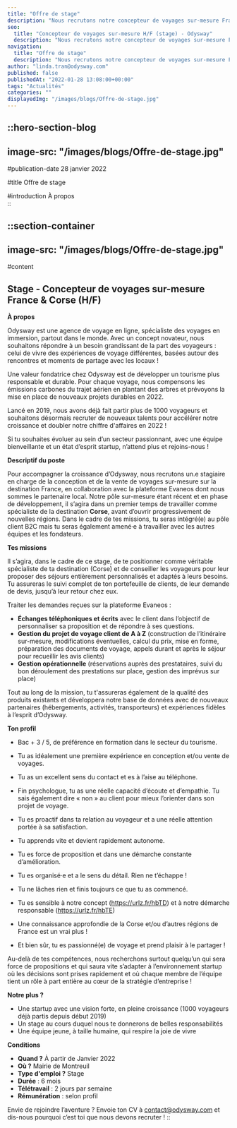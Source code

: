 ```yaml
---
title: "Offre de stage"
description: "Nous recrutons notre concepteur de voyages sur-mesure France & Corse (H/F) en stage. Découvrez le détail de l'offre et rejoignez-nous !"
seo:
  title: "Concepteur de voyages sur-mesure H/F (stage) - Odysway"
  description: "Nous recrutons notre concepteur de voyages sur-mesure France & Corse (H/F) en stage. Découvrez le détail de l'offre et rejoignez-nous !"
navigation:
  title: "Offre de stage"
  description: "Nous recrutons notre concepteur de voyages sur-mesure France & Corse (H/F) en stage. Découvrez le détail de l'offre et rejoignez-nous !"
author: "linda.tran@odysway.com"
published: false
publishedAt: "2022-01-28 13:08:00+00:00"
tags: "Actualités"
categories: ""
displayedImg: "/images/blogs/Offre-de-stage.jpg"
---
```


::hero-section-blog
---
image-src: "/images/blogs/Offre-de-stage.jpg"
---
#publication-date
28 janvier 2022

#title
Offre de stage

#introduction
À propos    
::

::section-container
---
image-src: "/images/blogs/Offre-de-stage.jpg"
---
#content
## **Stage - Concepteur de voyages sur-mesure France & Corse (H/F)**

**À propos**

Odysway est une agence de voyage en ligne, spécialiste des voyages en immersion, partout dans le monde. Avec un concept novateur, nous souhaitons répondre à un besoin grandissant de la part des voyageurs : celui de vivre des expériences de voyage différentes, basées autour des rencontres et moments de partage avec les locaux !

Une valeur fondatrice chez Odysway est de développer un tourisme plus responsable et durable. Pour chaque voyage, nous compensons les émissions carbones du trajet aérien en plantant des arbres et prévoyons la mise en place de nouveaux projets durables en 2022.

Lancé en 2019, nous avons déjà fait partir plus de 1000 voyageurs et souhaitons désormais recruter de nouveaux talents pour accélérer notre croissance et doubler notre chiffre d'affaires en 2022 !

Si tu souhaites évoluer au sein d’un secteur passionnant, avec une équipe bienveillante et un état d’esprit startup, n’attend plus et rejoins-nous ! 

**Descriptif du poste**

Pour accompagner la croissance d’Odysway, nous recrutons un.e stagiaire en charge de la conception et de la vente de voyages sur-mesure sur la destination France, en collaboration avec la plateforme Evaneos dont nous sommes le partenaire local. Notre pôle sur-mesure étant récent et en phase de développement, il s’agira dans un premier temps de travailler comme spécialiste de la destination **Corse**, avant d’ouvrir progressivement de nouvelles régions. Dans le cadre de tes missions, tu seras intégré(e) au pôle client B2C mais tu seras également amené·e à travailler avec les autres équipes et les fondateurs.

**Tes missions**

Il s’agira, dans le cadre de ce stage, de te positionner comme véritable spécialiste de ta destination (Corse) et de conseiller les voyageurs pour leur proposer des séjours entièrement personnalisés et adaptés à leurs besoins. Tu assureras le suivi complet de ton portefeuille de clients, de leur demande de devis, jusqu’à leur retour chez eux.

Traiter les demandes reçues sur la plateforme Evaneos :

*   **Échanges téléphoniques et écrits** avec le client dans l’objectif de personnaliser sa proposition et de répondre à ses questions.
*   **Gestion du projet de voyage client de A à Z** (construction de l’itinéraire sur-mesure, modifications éventuelles, calcul du prix, mise en forme, préparation des documents de voyage, appels durant et après le séjour pour recueillir les avis clients)
*   **Gestion opérationnelle** (réservations auprès des prestataires, suivi du bon déroulement des prestations sur place, gestion des imprévus sur place)

Tout au long de la mission, tu t'assureras également de la qualité des produits existants et développera notre base de données avec de nouveaux partenaires (hébergements, activités, transporteurs) et expériences fidèles à l’esprit d’Odysway.

**Ton profil**

*   Bac + 3 / 5, de préférence en formation dans le secteur du tourisme.
*   Tu as idéalement une première expérience en conception et/ou vente de voyages.
*   Tu as un excellent sens du contact et es à l’aise au téléphone.
*   Fin psychologue, tu as une réelle capacité d’écoute et d’empathie. Tu sais également dire « non » au client pour mieux l’orienter dans son projet de voyage.
*   Tu es proactif dans ta relation au voyageur et a une réelle attention portée à sa satisfaction.
*   Tu apprends vite et devient rapidement autonome. 
*   Tu es force de proposition et dans une démarche constante d’amélioration.
*   Tu es organisé·e et a le sens du détail. Rien ne t’échappe !
*   Tu ne lâches rien et finis toujours ce que tu as commencé.
*   Tu es sensible à notre concept (https://urlz.fr/hbTD) et à notre démarche responsable (https://urlz.fr/hbTE)

*   Une connaissance approfondie de la Corse et/ou d’autres régions de France est un vrai plus !
*   Et bien sûr, tu es passionné(e) de voyage et prend plaisir à le partager !

Au-delà de tes compétences, nous recherchons surtout quelqu’un qui sera force de propositions et qui saura vite s’adapter à l’environnement startup où les décisions sont prises rapidement et où chaque membre de l’équipe tient un rôle à part entière au cœur de la stratégie d’entreprise !

**Notre plus ?** 

*   Une startup avec une vision forte, en pleine croissance (1000 voyageurs déjà partis depuis début 2019)
*   Un stage au cours duquel nous te donnerons de belles responsabilités 
*   Une équipe jeune, à taille humaine, qui respire la joie de vivre

**Conditions**

*   **Quand ?** À partir de Janvier 2022
*   **Où ?** Mairie de Montreuil
*   **Type d'emploi ?** Stage
*   **Durée** : 6 mois
*   **Télétravail** : 2 jours par semaine
*   **Rémunération** : selon profil

Envie de rejoindre l’aventure ? Envoie ton CV à contact@odysway.com et dis-nous pourquoi c’est toi que nous devons recruter !
::
